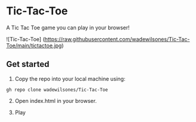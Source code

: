 # Tic-Tac-Toe
A Tic Tac Toe game you can play in your browser!

![Tic-Tac-Toe] (https://raw.githubusercontent.com/wadewilsones/Tic-Tac-Toe/main/tictactoe.jpg)

## Get started

1. Copy the repo into your local machine using:

```
gh repo clone wadewilsones/Tic-Tac-Toe
```

2. Open index.html in your browser.

3. Play
